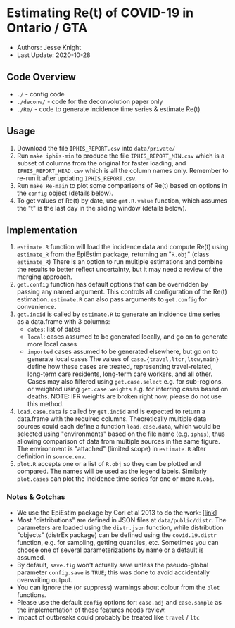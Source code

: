 # Estimating Re(t) of COVID-19 in Ontario / GTA

- Authors: Jesse Knight
- Last Update: 2020-10-28

## Code Overview
- `./` - config code
- `./deconv/` - code for the deconvolution paper only
- `./Re/` - code to generate incidence time series & estimate Re(t)

## Usage
1. Download the file `IPHIS_REPORT.csv` into `data/private/`
2. Run `make iphis-min` to produce the file `IPHIS_REPORT_MIN.csv`
   which is a subset of columns from the original for faster loading,
   and `IPHIS_REPORT_HEAD.csv` which is all the column names only.
   Remember to re-run it after updating `IPHIS_REPORT.csv`.
3. Run `make Re-main` to plot some comparisons of Re(t)
   based on options in the `config` object (details below).
4. To get values of Re(t) by date, use `get.R.value` function,
   which assumes the "t" is the last day in the sliding window (details below).

## Implementation

1. `estimate.R` function will load the incidence data and compute Re(t)
   using `estimate_R` from the EpiEstim package, returning an "`R.obj`" (class `estimate_R`)
   There is an option to run multiple estimations and combine the results
   to better reflect uncertainty, but it may need a review of the merging approach.
2. `get.config` function has default options that can be overridden
   by passing any named argument. This controls all configuration of the Re(t) estimation.
   `estimate.R` can also pass arguments to `get.config` for convenience.
3. `get.incid` is called by `estimate.R` to generate
   an incidence time series as a data.frame with 3 columns:
   - `dates`: list of dates
   - `local`: cases assumed to be generated locally, and go on to generate more local cases
   - `imported` cases assumed to be generated elsewhere, but go on to generate local cases
   The values of `case.{travel,ltcr,ltcw,main}` define how these cases are treated,
   representing travel-related, long-term care residents, long-term care workers, and all other.
   Cases may also filtered using `get.case.select` e.g. for sub-regions,
   or weighted using `get.case.weights` e.g. for inferring cases based on deaths.
   NOTE: IFR weights are broken right now, please do not use this method.
4. `load.case.data` is called by `get.incid` and is expected to return
   a data.frame with the required columns.
   Theoretically multiple data sources could each define a function `load.case.data`,
   which would be selected using "environments" based on the file name (e.g. `iphis`),
   thus allowing comparison of data from multiple sources in the same figure.
   The environment is "attached" (limited scope) in `estimate.R` after definition in `source.env`.
5. `plot.R` accepts one or a list of `R.obj` so they can be plotted and compared.
   The names will be used as the legend labels.
   Similarly `plot.cases` can plot the incidence time series for one or more `R.obj`.

### Notes & Gotchas
- We use the EpiEstim package by Cori et al 2013 to do the work:
  [[link]](https://doi.org/10.1093/aje/kwt133)
- Most "distributions" are defined in JSON files at `data/public/distr`.
  The parameters are loaded using the `distr.json` function,
  while distribution "objects" (distrEx package) can be defined
  using the `covid.19.distr` function, e.g. for sampling, getting quantiles, etc.
  Sometimes you can choose one of several parameterizations by name or a default is assumed.
- By default, `save.fig` won't actually save unless the pseudo-global parameter
  `config.save` is `TRUE`; this was done to avoid accidentally overwriting output.
- You can ignore the (or suppress) warnings about colour from the `plot` functions.
- Please use the default `config` options for: `case.adj` and `case.sample`
  as the implementation of these features needs review.
- Impact of outbreaks could probably be treated like `travel` / `ltc`